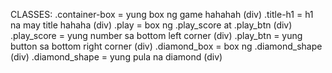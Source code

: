 CLASSES:
.container-box = yung box ng game hahahah (div)
.title-h1 = h1 na may title hahaha (div)
.play = box ng .play_score at .play_btn (div)
.play_score = yung number sa bottom left corner (div)
.play_btn = yung button sa bottom right corner (div)
.diamond_box = box ng .diamond_shape (div)
.diamond_shape = yung pula na diamond (div)
